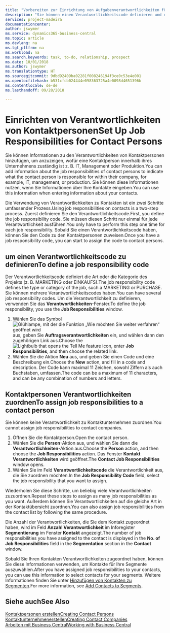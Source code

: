 ```yaml
---
title: "Vorbereiten zur Einrichtung von Aufgabenverantwortlichkeiten für Kontakte | Microsoft Docs"
description: "Sie können einen Verantwortlichkeitscode definieren und diesen einem Kontakt zuweisen, um den Aufgaben anzuzeigen, dass Ihr Kontakt bei dem Unternehmen, z IT, oder Produktion verantwortlich ist."
services: project-madeira
documentationcenter: 
author: jswymer
ms.service: dynamics365-business-central
ms.topic: article
ms.devlang: na
ms.tgt_pltfrm: na
ms.workload: na
ms.search.keywords: task, to-do, relationship, prospect
ms.date: 10/01/2018
ms.author: jswymer
ms.translationtype: HT
ms.sourcegitcommit: 9dbd92409ba02281f008246194f3ce0c53e4e001
ms.openlocfilehash: b531cfcb024444e098363725a4e0098d4651396b
ms.contentlocale: de-de
ms.lasthandoff: 09/28/2018

---
```

# <a name="set-up-job-responsibilities-for-contact-persons"></a><span data-ttu-id="6e256-103">Einrichten von Verantwortlichkeiten von Kontaktpersonen</span><span class="sxs-lookup"><span data-stu-id="6e256-103">Set Up Job Responsibilities for Contact Persons</span></span>
<span data-ttu-id="6e256-104">Sie können Informationen zu den Verantwortlichkeiten von Kontaktpersonen hinzufügen, um anzuzeigen, wofür eine Kontaktperson innerhalb ihres Unternehmens zuständig ist z. B. IT, Management oder Produktion.</span><span class="sxs-lookup"><span data-stu-id="6e256-104">You can add information about the job responsibilities of contact persons to indicate what the contact person is responsible for within their company, for example, IT, management, or production.</span></span> <span data-ttu-id="6e256-105">Sie können diese Informationen nutzen, wenn Sie Informationen über Ihre Kontakte eingeben.</span><span class="sxs-lookup"><span data-stu-id="6e256-105">You can use this information when entering information about your contacts.</span></span>

<span data-ttu-id="6e256-106">Die Verwendung von Verantwortlichkeiten zu Kontakten ist ein zwei Schritte umfassender Prozess.</span><span class="sxs-lookup"><span data-stu-id="6e256-106">Using job responsibilities on contacts is a two-step process.</span></span> <span data-ttu-id="6e256-107">Zuerst definieren Sie den Verantwortlichkeitscode.</span><span class="sxs-lookup"><span data-stu-id="6e256-107">First, you define the job responsibility code.</span></span> <span data-ttu-id="6e256-108">Sie müssen diesen Schritt nur einmal für jede Verantwortlichkeit ausführen.</span><span class="sxs-lookup"><span data-stu-id="6e256-108">You only have to perform this step one time for each job responsibility.</span></span> <span data-ttu-id="6e256-109">Sobald Sie einen Verantwortlichkeitscode haben, können Sie den Code zu den Kontaktpersonen zuweisen.</span><span class="sxs-lookup"><span data-stu-id="6e256-109">Once you have a job responsibility code, you can start to assign the code to contact persons.</span></span>

## <a name="to-define-a-job-responsibility-code"></a><span data-ttu-id="6e256-110">um einen Verantwortlichkeitscode zu definieren</span><span class="sxs-lookup"><span data-stu-id="6e256-110">To define a job responsibility code</span></span>
<span data-ttu-id="6e256-111">Der Verantwortlichkeitscode definiert die Art oder die Kategorie des Projekts (z. B. MARKETING oder EINKAUFS).</span><span class="sxs-lookup"><span data-stu-id="6e256-111">The job responsibility code defines the type or category of the job, such a MARKETING or PURCHASE.</span></span> <span data-ttu-id="6e256-112">Sie können mehrere Verantwortlichkeitscodes haben.</span><span class="sxs-lookup"><span data-stu-id="6e256-112">You can have several job responsibility codes.</span></span> <span data-ttu-id="6e256-113">Um die Verantwortlichkeit zu definieren, verwenden Sie das **Verantwortlichkeiten**-Fenster.</span><span class="sxs-lookup"><span data-stu-id="6e256-113">To define the job responsibility, you use the **Job Responsibilities** window.</span></span>

1. <span data-ttu-id="6e256-114">Wählen Sie das Symbol ![Glühlampe, mit der die Funktion „Wie möchten Sie weiter verfahren“ geöffnet wird](media/ui-search/search_small.png "Wie möchten Sie weiter verfahren?") aus, geben Sie **Auftragsverantwortlichkeiten** ein, und wählen dann den zugehörigen Link aus.</span><span class="sxs-lookup"><span data-stu-id="6e256-114">Choose the ![Lightbulb that opens the Tell Me feature](media/ui-search/search_small.png "Tell me what you want to do") icon, enter **Job Responsibilities**, and then choose the related link.</span></span>
2. <span data-ttu-id="6e256-115">Wählen Sie die Aktion **Neu** aus, und geben Sie einen Code und eine Beschreibung ein.</span><span class="sxs-lookup"><span data-stu-id="6e256-115">Choose the **New** action, and fill in a code and description.</span></span> <span data-ttu-id="6e256-116">Der Code kann maximal 11 Zeichen, sowohl Ziffern als auch Buchstaben, umfassen.</span><span class="sxs-lookup"><span data-stu-id="6e256-116">The code can be a maximum of 11 characters, and can be any combination of numbers and letters.</span></span>

## <a name="to-assign-job-responsibilities-to-a-contact-person"></a><span data-ttu-id="6e256-117">Kontaktpersonen Verantwortlichkeiten zuordnen</span><span class="sxs-lookup"><span data-stu-id="6e256-117">To assign job responsibilities to a contact person</span></span>
<span data-ttu-id="6e256-118">Sie können keine Verantwortlichkeit zu Kontaktunternehmen zuordnen.</span><span class="sxs-lookup"><span data-stu-id="6e256-118">You cannot assign job responsibilities to contact companies.</span></span>

1. <span data-ttu-id="6e256-119">Öffnen Sie die Kontaktperson.</span><span class="sxs-lookup"><span data-stu-id="6e256-119">Open the contact person.</span></span>
2. <span data-ttu-id="6e256-120">Wählen Sie die **Person**-Aktion aus, und wählen Sie dann die **Verantwortlichkeiten**-Aktion aus.</span><span class="sxs-lookup"><span data-stu-id="6e256-120">Choose the **Person** action, and then choose the **Job Responsibilities** action.</span></span> <span data-ttu-id="6e256-121">Das Fenster **Kontakt Verantwortlichkeiten** wird geöffnet.</span><span class="sxs-lookup"><span data-stu-id="6e256-121">The **Contact Job Responsibilities** window opens.</span></span>
3. <span data-ttu-id="6e256-122">Wählen Sie im Feld **Verantwortlichkeitscode** die Verantwortlichkeit aus, die Sie zuordnen möchten.</span><span class="sxs-lookup"><span data-stu-id="6e256-122">In the **Job Responsibility Code** field, select the job responsibility that you want to assign.</span></span>

<span data-ttu-id="6e256-123">Wiederholen Sie diese Schritte, um beliebig viele Verantwortlichkeiten zuzuordnen.</span><span class="sxs-lookup"><span data-stu-id="6e256-123">Repeat these steps to assign as many job responsibilities as you want.</span></span> <span data-ttu-id="6e256-124">Außerdem können Sie Verantwortlichkeiten auf die gleiche Art in der Kontaktübersicht zuordnen.</span><span class="sxs-lookup"><span data-stu-id="6e256-124">You can also assign job responsibilities from the contact list by following the same procedure.</span></span>

<span data-ttu-id="6e256-125">Die Anzahl der Verantwortlichkeiten, die Sie dem Kontakt zugeordnet haben, wird im Feld **Anzahl Verantwortlichkeit** im Inforegister **Segmentierung** im Fenster **Kontakt** angezeigt.</span><span class="sxs-lookup"><span data-stu-id="6e256-125">The number of job responsibilities you have assigned to the contact is displayed in the **No. of Job Responsibilities** field in the **Segmentation** section in the **Contact** window.</span></span>

<span data-ttu-id="6e256-126">Sobald Sie Ihren Kontakten Verantwortlichkeiten zugeordnet haben, können Sie diese Informationen verwenden, um Kontakte für Ihre Segmente auszuwählen.</span><span class="sxs-lookup"><span data-stu-id="6e256-126">After you have assigned job responsibilities to your contacts, you can use this information to select contacts for your segments.</span></span> <span data-ttu-id="6e256-127">Weitere Informationen finden Sie unter [Hinzufügen von Kontakten zu Segmenten](marketing-add-contact-segment.md).</span><span class="sxs-lookup"><span data-stu-id="6e256-127">For more information, see [Add Contacts to Segments](marketing-add-contact-segment.md).</span></span>

## <a name="see-also"></a><span data-ttu-id="6e256-128">Siehe auch</span><span class="sxs-lookup"><span data-stu-id="6e256-128">See Also</span></span>
[<span data-ttu-id="6e256-129">Kontaktpersonen erstellen</span><span class="sxs-lookup"><span data-stu-id="6e256-129">Creating Contact Persons</span></span>](marketing-create-contact-persons.md)  
[<span data-ttu-id="6e256-130">Kontaktunternehmenerstellen</span><span class="sxs-lookup"><span data-stu-id="6e256-130">Creating Contact Companies</span></span>](marketing-create-contact-companies.md)  
[<span data-ttu-id="6e256-131">Arbeiten mit  Business Central</span><span class="sxs-lookup"><span data-stu-id="6e256-131">Working with Business Central</span></span>](ui-work-product.md)

